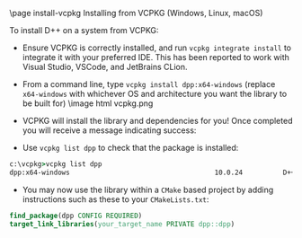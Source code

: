 \page install-vcpkg Installing from VCPKG (Windows, Linux, macOS)

To install D++ on a system from VCPKG:

- Ensure VCPKG is correctly installed, and run `vcpkg integrate install` to integrate it with your preferred IDE. This has been reported to work with Visual Studio, VSCode, and JetBrains CLion.
- From a command line, type `vcpkg install dpp:x64-windows` (replace `x64-windows` with whichever OS and architecture you want the library to be built for)
\image html vcpkg.png
- VCPKG will install the library and dependencies for you! Once completed you will receive a message indicating success:

- Use `vcpkg list dpp` to check that the package is installed:
```cmd
c:\vcpkg>vcpkg list dpp
dpp:x64-windows                                    10.0.24          D++ Extremely Lightweight C++ Discord Library.
```
- You may now use the library within a `CMake` based project by adding instructions such as these to your `CMakeLists.txt`:
```cmake
find_package(dpp CONFIG REQUIRED)
target_link_libraries(your_target_name PRIVATE dpp::dpp)
```